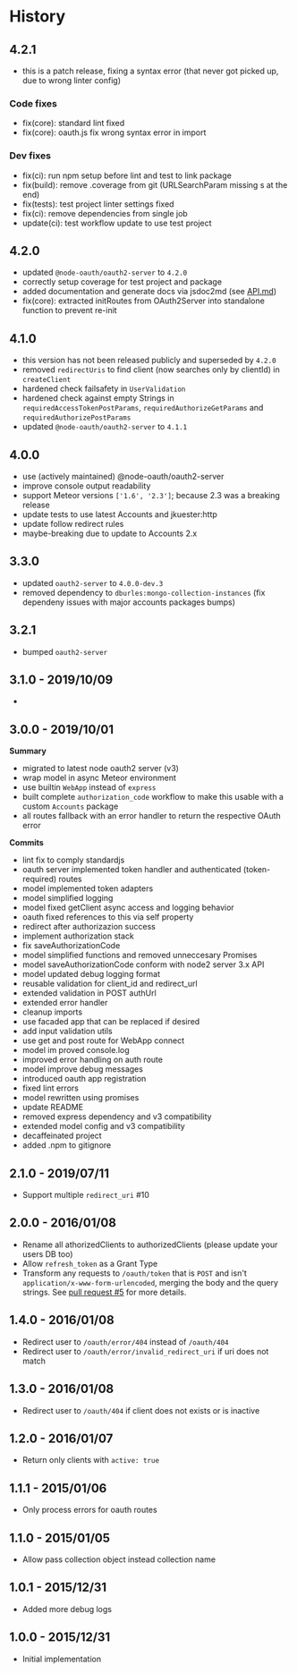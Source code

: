 # History

## 4.2.1
- this is a patch release, fixing a syntax error 
  (that never got picked up, due to wrong linter config)
  
### Code fixes

- fix(core): standard lint fixed
- fix(core): oauth.js fix wrong syntax error in import
  
### Dev fixes
  
- fix(ci): run npm setup before lint and test to link package
- fix(build): remove .coverage from git 
  (URLSearchParam missing s at the end)
- fix(tests): test project linter settings fixed
- fix(ci): remove dependencies from single job
- update(ci): test workflow update to use test project


## 4.2.0
- updated `@node-oauth/oauth2-server` to `4.2.0`
- correctly setup coverage for test project and package
- added documentation and generate docs via jsdoc2md (see [API.md](./API.md))
- fix(core): extracted initRoutes from OAuth2Server into standalone function to
  prevent re-init

## 4.1.0
- this version has not been released publicly and superseded by `4.2.0`
- removed `redirectUris` to find client (now searches only by clientId) in
  `createClient`
- hardened check failsafety in `UserValidation`
- hardened check against empty Strings in `requiredAccessTokenPostParams`,
  `requiredAuthorizeGetParams` and `requiredAuthorizePostParams`
- updated `@node-oauth/oauth2-server` to `4.1.1`

## 4.0.0
- use (actively maintained) @node-oauth/oauth2-server
- improve console output readability
- support Meteor versions `['1.6', '2.3']`; because 2.3 was a breaking release
- update tests to use latest Accounts and jkuester:http
- update follow redirect rules
- maybe-breaking due to update to Accounts 2.x

## 3.3.0

- updated `oauth2-server` to `4.0.0-dev.3`
- removed dependency to `dburles:mongo-collection-instances` (fix dependeny 
  issues with major accounts packages bumps)

## 3.2.1

- bumped `oauth2-server`

## 3.1.0 - 2019/10/09

- 

## 3.0.0 - 2019/10/01

**Summary**

- migrated to latest node oauth2 server (v3)
- wrap model in async Meteor environment
- use builtin `WebApp` instead of `express`
- built complete `authorization_code` workflow to make this usable with a custom `Accounts` package
- all routes fallback with an error handler to return the respective OAuth error 

**Commits**

- lint fix to comply standardjs
- oauth server implemented token handler and authenticated (token-required) routes
- model implemented token adapters
- model simplified logging
- model fixed getClient async access and logging behavior
- oauth fixed references to this via self property
- redirect after authorizazion success
- implement authorization stack
- fix saveAuthorizationCode
- model simplified functions and removed unneccesary Promises
- model saveAuthorizationCode conform with node2 server 3.x API
- model updated debug logging format
- reusable validation for client_id and redirect_url
- extended validation in POST authUrl
- extended error handler
- cleanup imports
- use facaded app that can be replaced if desired
- add input validation utils
- use get and post route for WebApp connect
- model im proved console.log
- improved error handling on auth route
- model improve debug messages
- introduced oauth app registration
- fixed lint errors
- model rewritten using promises
- update README
- removed express dependency and v3 compatibility
- extended model config and v3 compatibility
- decaffeinated project
- added .npm to gitignore


## 2.1.0 - 2019/07/11

- Support multiple `redirect_uri` #10

## 2.0.0 - 2016/01/08

- Rename all athorizedClients to authorizedClients (please update your users DB too)
- Allow `refresh_token` as a Grant Type
- Transform any requests to `/oauth/token` that is `POST` and isn't `application/x-www-form-urlencoded`, merging the body and the query strings. See [pull request #5](https://github.com/RocketChat/rocketchat-oauth2-server/pull/5) for more details.

## 1.4.0 - 2016/01/08

- Redirect user to `/oauth/error/404` instead of `/oauth/404`
- Redirect user to `/oauth/error/invalid_redirect_uri` if uri does not match

## 1.3.0 - 2016/01/08

- Redirect user to `/oauth/404` if client does not exists or is inactive

## 1.2.0 - 2016/01/07

- Return only clients with `active: true`

## 1.1.1 - 2015/01/06

- Only process errors for oauth routes

## 1.1.0 - 2015/01/05

- Allow pass collection object instead collection name

## 1.0.1 - 2015/12/31

- Added more debug logs

## 1.0.0 - 2015/12/31

- Initial implementation
